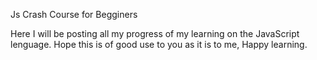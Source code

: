 Js Crash Course for Begginers

Here I will be posting all my progress of my learning on the JavaScript lenguage.
Hope this is of good use to you as it is to me, 
Happy learning.
